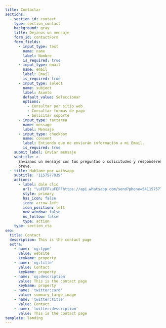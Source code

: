```yaml
---
title: Contactar
sections:
  - section_id: contact
    type: section_contact
    background: gray
    title: Dejanos un mensaje
    form_id: contactForm
    form_fields:
      - input_type: text
        name: name
        label: Nombre
        is_required: true
      - input_type: email
        name: email
        label: Email
        is_required: true
      - input_type: select
        name: subject
        label: Asunto
        default_value: Seleccionar
        options:
          - Consultar por sitio web
          - Consultar formas de pago
          - Solicitar soporte
      - input_type: textarea
        name: message
        label: Mensaje
      - input_type: checkbox
        name: consent
        label: Entiendo que me enviarán información a mi Email.
        is_required: true
    submit_label: Enviar mensaje
    subtitle: >-
      Envianos un mensaje con tus preguntas o solicitudes y responderemos en
      breve.
  - title: Hablame por wathsapp
    subtitle: '1157577039'
    actions:
      - label: dale clic
        url: "\uFEFF\uFEFFhttps://api.whatsapp.com/send?phone=541157577039"
        style: primary
        has_icon: false
        icon: arrow-left
        icon_position: left
        new_window: false
        no_follow: false
        type: action
    type: section_cta
seo:
  title: Contact
  description: This is the contact page
  extra:
    - name: 'og:type'
      value: website
      keyName: property
    - name: 'og:title'
      value: Contact
      keyName: property
    - name: 'og:description'
      value: This is the contact page
      keyName: property
    - name: 'twitter:card'
      value: summary_large_image
    - name: 'twitter:title'
      value: Contact
    - name: 'twitter:description'
      value: This is the contact page
template: landing
---
```

